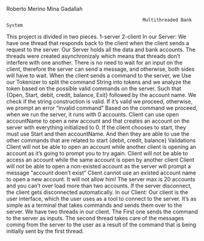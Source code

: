 Roberto Merino
Mina Gadallah

                                                      Multithreaded Bank System
This project is divided in two pieces.
1-server
2-client
In our Server:
We have one thread that responds back to the client when the client sends a request to the server. Our Server holds all the data and bank accounts.
The threads were created asynchronizaly which means that threads don’t interfere with one another. There is no need to wait for an input on the client, therefore the server can send a message, and otherwise, both sides will have to wait.
When the client sends a command to the server, we Use our Tokenizer to split the command String into tokens and we analyze the token based on the possible valid commands on the server. Such that {Open, Start, debit, credit, balance, Exit} followed by the account name.
We check if the string construction is valid. If it’s valid we proceed, otherwise, we prompt an error “invalid command”
Based on the command we proceed, when we run the server, it runs with 0 accounts. Client can use open accountName to open a new account and that creates an account on the server with everything initialized to 0.
If the client chooses to start, they must use Start and then accountName. And then they are able to use the other commands that are related to start {debit, credit, balance}
Validations
Client will not be able to open an account while another client is opening an account as it’s going to prompt you to try again.
Client will not be able to access an account while the same account is open by another client
Client will not be able to open a non-existed account as the server will prompt a message “account doen’t exist”
Client cannot use an existed account name to open a new account. It will not allow him!
The server max is 20 accounts and you can’t over load more than two accounts.
If the server disconnect, the client gets disconnected automatically.
In our Client:
Our client is the user interface, which the user uses as a tool to connect to the server. It’s as simple as a terminal that takes commands and sends them over to the server.
We have two threads in our client. The First one sends the command to the server as inputs.
The second thread takes care of the messages coming from the server to the user as a result of the command that is being initially sent by the first thread.
